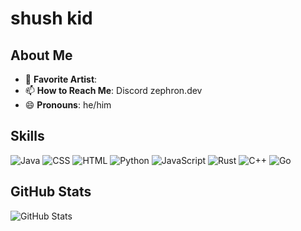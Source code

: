 # shush kid

## About Me

- 🎵 **Favorite Artist**: 
- 📫 **How to Reach Me**: Discord zephron.dev
- 😄 **Pronouns**: he/him

## Skills
![Java](https://img.shields.io/badge/Java-007396?style=for-the-badge&logo=java&logoColor=white)
![CSS](https://img.shields.io/badge/CSS-1572B6?style=for-the-badge&logo=css3&logoColor=white)
![HTML](https://img.shields.io/badge/HTML-E34F26?style=for-the-badge&logo=html5&logoColor=white)
![Python](https://img.shields.io/badge/Python-3776AB?style=for-the-badge&logo=python&logoColor=white)
![JavaScript](https://img.shields.io/badge/JavaScript-F7DF1E?style=for-the-badge&logo=javascript&logoColor=white)
![Rust](https://img.shields.io/badge/Rust-000000?style=for-the-badge&logo=rust&logoColor=white)  <!-- Updated to Rust's official color -->
![C++](https://img.shields.io/badge/C++-00599C?style=for-the-badge&logo=cplusplus&logoColor=white) <!-- Updated to C++ official blue -->
![Go](https://img.shields.io/badge/Go-00ADD8?style=for-the-badge&logo=go&logoColor=white) <!-- Updated to Go's official blue -->


## GitHub Stats
![GitHub Stats](https://github-readme-stats.vercel.app/api?username=Zephr0n&show_icons=true&theme=radical)
